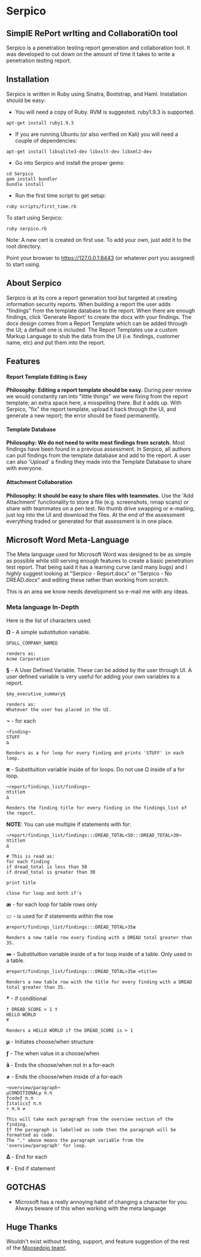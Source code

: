 # Serpico
## SimplE RePort wrIting and CollaboratiOn tool
Serpico is a penetration testing report generation and collaboration tool. It was developed to cut down on the amount of time it takes to write a penetration testing report. 

## Installation
Serpico is written in Ruby using Sinatra, Bootstrap, and Haml. Installation should be easy:

- You will need a copy of Ruby. RVM is suggested. ruby1.9.3 is supported.

```
apt-get install ruby1.9.3
```

- If you are running Ubuntu (or also verified on Kali) you will need a couple of dependencies:
```
apt-get install libsqlite3-dev libxslt-dev libxml2-dev
```

- Go into Serpico and install the proper gems:
```
cd Serpico
gem install bundler
bundle install
```

- Run the first time script to get setup:
```
ruby scripts/first_time.rb
```

To start using Serpico:
```
ruby serpico.rb
```

Note: A new cert is created on first use. To add your own, just add it to the root directory.

Point your browser to https://127.0.0.1:8443 (or whatever port you assigned) to start using.


## About Serpico
Serpico is at its core a report generation tool but targeted at creating information security reports. When building a report the user adds "findings" from the template database to the report. When there are enough findings, click 'Generate Report' to create the docx with your findings. The docx design comes from a Report Template which can be added through the UI; a default one is included. The Report Templates use a custom Markup Language to stub the data from the UI (i.e. findings, customer name, etc) and put them into the report.

## Features
#### Report Template Editing is Easy
**Philosophy: Editing a report template should be easy.**
During peer review we would constantly ran into "little things" we were fixing from the report template; an extra space here, a misspelling there. But it adds up. With Serpico, "fix" the report template, upload it back through the UI, and generate a new report; the error should be fixed permanently.

#### Template Database
**Philosophy: We do not need to write most findings from scratch.**
Most findings have been found in a previous assessment. In Serpico, all authors can pull findings from the template database and add to the report. A user can also 'Upload' a finding they made into the Template Database to share with everyone.

#### Attachment Collaboration
**Philosophy: It should be easy to share files with teammates.**
Use the 'Add Attachment' functionality to store a file (e.g. screenshots, nmap scans) or share with teammates on a pen test. No thumb drive swapping or e-mailing, just log into the UI and download the files. At the end of the assessment everything traded or generated for that assessment is in one place.


## Microsoft Word Meta-Language
The Meta language used for Microsoft Word was designed to be as simple as possible while still serving enough features to create a basic penetration test report.  That being said it has a learning curve (and many bugs) and I _highly_ suggest looking at "Serpico - Report.docx" or "Serpico - No DREAD.docx" and editing these rather than working from scratch.

This is an area we know needs development so e-mail me with any ideas.

### Meta language In-Depth
Here is the list of characters used:

__Ω__ - A simple substitution variable.

```
ΩFULL_COMPANY_NAMEΩ

renders as:
Acme Corporation
```

__§__ - A User Defined Variable. These can be added by the user through UI. A user defined variable is very useful for adding your own variables to a report.
```
§my_executive_summary§

renders as:
Whatever the user has placed in the UI.

```

__¬__ - for each

```
¬finding¬
STUFF
∆

Renders as a for loop for every finding and prints 'STUFF' in each loop. 
```

__π__ - Substituition variable inside of for loops. Do not use Ω inside of a for loop.

```
¬report/findings_list/findings¬
πtitleπ
∆

Renders the finding title for every finding in the findings_list of the report.
```

__NOTE__: You can use multiple if statements with for:
```
¬report/findings_list/findings:::DREAD_TOTAL<50:::DREAD_TOTAL>30¬
πtitleπ
∆

# This is read as:
for each finding
if dread_total is less than 50
if dread_total is greater than 30

print title

close for loop and both if's

```


__æ__ - for each loop for table rows only

__:::__ - is used for if statements within the row

```
æreport/findings_list/findings:::DREAD_TOTAL>35æ

Renders a new table row every finding with a DREAD total greater than 35.
```

__∞__ - Substituition variable inside of a for loop inside of a table. Only used in a table.
```
æreport/findings_list/findings:::DREAD_TOTAL>35æ ∞title∞

Renders a new table row with the title for every finding with a DREAD total greater than 35.
```

__†__ - if conditional
```
† DREAD_SCORE > 1 †
HELLO WORLD
¥

Renders a HELLO WORLD if the DREAD_SCORE is > 1
```

__µ__ - Initiates choose/when structure

__ƒ__ - The when value in a choose/when

__å__ - Ends the choose/when not in a for-each

__≠__ - Ends the choose/when inside of a for-each


```
¬overview/paragraph¬ 
µCONDITIONALµ π.π
ƒcodeƒ π.π
ƒitalicsƒ π.π
÷ π.π ≠

This will take each paragraph from the overview section of the finding. 
If the paragraph is labelled as code then the paragraph will be formatted as code. 
The "." above means the paragraph variable from the 'overview/paragraph' for loop. 

```

__∆__ - End for each

__¥__ - End if statement




## GOTCHAS
- Microsoft has a really annoying habit of changing a character for you. Always beware of this when working with the meta language

## Huge Thanks
Wouldn't exist without testing, support, and feature suggestion of the rest of the [Moosedojo team!](https://github.com/MooseDojo).

